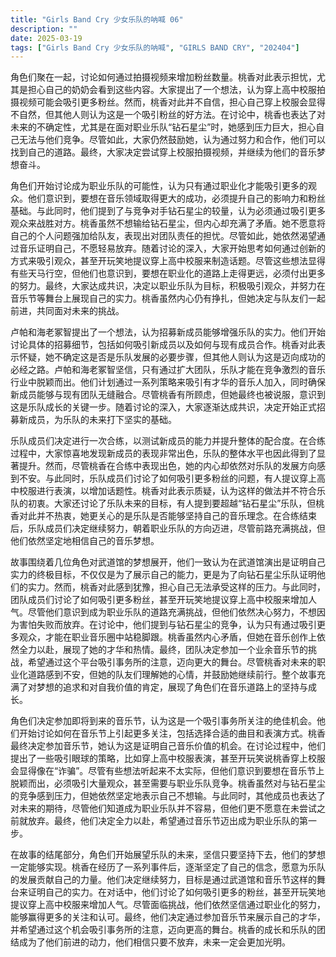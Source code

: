 ```yaml
---
title: "Girls Band Cry 少女乐队的呐喊 06"
description: ""
date: 2025-03-19
tags: ["Girls Band Cry 少女乐队的呐喊", "GIRLS BAND CRY", "202404"]
---
```


角色们聚在一起，讨论如何通过拍摄视频来增加粉丝数量。桃香对此表示担忧，尤其是担心自己的奶奶会看到这些内容。大家提出了一个想法，认为穿上高中校服拍摄视频可能会吸引更多粉丝。然而，桃香对此并不自信，担心自己穿上校服会显得不自然，但其他人则认为这是一个吸引粉丝的好方法。在讨论中，桃香也表达了对未来的不确定性，尤其是在面对职业乐队“钻石星尘”时，她感到压力巨大，担心自己无法与他们竞争。尽管如此，大家仍然鼓励她，认为通过努力和合作，他们可以找到自己的道路。最终，大家决定尝试穿上校服拍摄视频，并继续为他们的音乐梦想奋斗。

角色们开始讨论成为职业乐队的可能性，认为只有通过职业化才能吸引更多的观众。他们意识到，要想在音乐领域取得更大的成功，必须提升自己的影响力和粉丝基础。与此同时，他们提到了与竞争对手钻石星尘的较量，认为必须通过吸引更多观众来战胜对方。桃香虽然不想输给钻石星尘，但内心却充满了矛盾。她不愿意将自己的个人问题强加给队友，表现出对团队责任的担忧。尽管如此，她依然渴望通过音乐证明自己，不愿轻易放弃。随着讨论的深入，大家开始思考如何通过创新的方式来吸引观众，甚至开玩笑地提议穿上高中校服来制造话题。尽管这些想法显得有些天马行空，但他们也意识到，要想在职业化的道路上走得更远，必须付出更多的努力。最终，大家达成共识，决定以职业乐队为目标，积极吸引观众，并努力在音乐节等舞台上展现自己的实力。桃香虽然内心仍有挣扎，但她决定与队友们一起前进，共同面对未来的挑战。

卢帕和海老冢智提出了一个想法，认为招募新成员能够增强乐队的实力。他们开始讨论具体的招募细节，包括如何吸引新成员以及如何与现有成员合作。桃香对此表示怀疑，她不确定这是否是乐队发展的必要步骤，但其他人则认为这是迈向成功的必经之路。卢帕和海老冢智坚信，只有通过扩大团队，乐队才能在竞争激烈的音乐行业中脱颖而出。他们计划通过一系列策略来吸引有才华的音乐人加入，同时确保新成员能够与现有团队无缝融合。尽管桃香有所顾虑，但她最终也被说服，意识到这是乐队成长的关键一步。随着讨论的深入，大家逐渐达成共识，决定开始正式招募新成员，为乐队的未来打下坚实的基础。

乐队成员们决定进行一次合练，以测试新成员的能力并提升整体的配合度。在合练过程中，大家惊喜地发现新成员的表现非常出色，乐队的整体水平也因此得到了显著提升。然而，尽管桃香在合练中表现出色，她的内心却依然对乐队的发展方向感到不安。与此同时，乐队成员们讨论了如何吸引更多粉丝的问题，有人提议穿上高中校服进行表演，以增加话题性。桃香对此表示质疑，认为这样的做法并不符合乐队的初衷。大家还讨论了乐队未来的目标，有人提到要超越“钻石星尘”乐队，但桃香对此并不热衷，她更关心的是乐队是否能够坚持自己的音乐理念。在合练结束后，乐队成员们决定继续努力，朝着职业乐队的方向迈进，尽管前路充满挑战，但他们依然坚定地相信自己的音乐梦想。

故事围绕着几位角色对武道馆的梦想展开，他们一致认为在武道馆演出是证明自己实力的终极目标，不仅仅是为了展示自己的能力，更是为了向钻石星尘乐队证明他们的实力。然而，桃香对此感到犹豫，担心自己无法承受这样的压力。与此同时，团队成员们讨论了如何吸引更多粉丝，甚至开玩笑地提议穿上高中校服来增加人气。尽管他们意识到成为职业乐队的道路充满挑战，但他们依然决心努力，不想因为害怕失败而放弃。在讨论中，他们提到与钻石星尘的竞争，认为只有通过吸引更多观众，才能在职业音乐圈中站稳脚跟。桃香虽然内心矛盾，但她在音乐创作上依然全力以赴，展现了她的才华和热情。最终，团队决定参加一个业余音乐节的挑战，希望通过这个平台吸引事务所的注意，迈向更大的舞台。尽管桃香对未来的职业化道路感到不安，但她的队友们理解她的心情，并鼓励她继续前行。整个故事充满了对梦想的追求和对自我价值的肯定，展现了角色们在音乐道路上的坚持与成长。

角色们决定参加即将到来的音乐节，认为这是一个吸引事务所关注的绝佳机会。他们开始讨论如何在音乐节上引起更多关注，包括选择合适的曲目和表演方式。桃香最终决定参加音乐节，她认为这是证明自己音乐价值的机会。在讨论过程中，他们提出了一些吸引眼球的策略，比如穿上高中校服表演，甚至开玩笑说桃香穿上校服会显得像在“诈骗”。尽管有些想法听起来不太实际，但他们意识到要想在音乐节上脱颖而出，必须吸引大量观众，甚至需要与职业乐队竞争。桃香虽然对与钻石星尘的竞争感到压力，但她依然坚定地表示自己不想输。与此同时，其他成员也表达了对未来的期待，尽管他们知道成为职业乐队并不容易，但他们更不愿意在未尝试之前就放弃。最终，他们决定全力以赴，希望通过音乐节迈出成为职业乐队的第一步。

在故事的结尾部分，角色们开始展望乐队的未来，坚信只要坚持下去，他们的梦想一定能够实现。桃香在经历了一系列事件后，逐渐坚定了自己的信念，愿意为乐队的发展贡献自己的力量。他们决定继续努力，目标是通过武道馆和音乐节这样的舞台来证明自己的实力。在对话中，他们讨论了如何吸引更多的粉丝，甚至开玩笑地提议穿上高中校服来增加人气。尽管面临挑战，他们依然坚信通过职业化的努力，能够赢得更多的关注和认可。最终，他们决定通过参加音乐节来展示自己的才华，并希望通过这个机会吸引事务所的注意，迈向更高的舞台。桃香的成长和乐队的团结成为了他们前进的动力，他们相信只要不放弃，未来一定会更加光明。